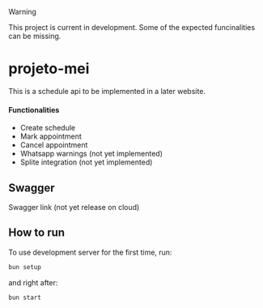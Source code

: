 > [!WARNING]  
> This project is current in development. Some of the expected funcinalities can be missing.

# projeto-mei

This is a schedule api to be implemented in a later website.

#### Functionalities

- Create schedule
- Mark appointment
- Cancel appointment
- Whatsapp warnings (not yet implemented)
- Splite integration (not yet implemented)

## Swagger

Swagger link (not yet release on cloud)

## How to run

To use development server for the first time, run:

```bash
bun setup
```

and right after:

```bash
bun start
```
